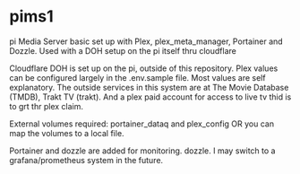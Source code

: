 # pims1
pi Media Server basic set up with Plex, plex_meta_manager, Portainer and Dozzle. Used with a DOH setup on the pi itself thru cloudflare

Cloudflare DOH is set up on the pi, outside of this repository. 
Plex values can be configured largely in the .env.sample file. Most values are self explanatory. 
The outside services in this system are at The Movie Database (TMDB), Trakt TV (trakt).
And a plex paid account for access to live tv thid is to grt thr plex claim.

External volumes required: portainer_dataq and plex_config OR you can map the volumes to a local file.

Portainer and dozzle are added for monitoring. dozzle. I may switch to a grafana/prometheus system in the future.
